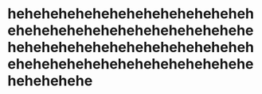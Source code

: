 # hehehehehehehehehehehehehehehehehehehehehehehehehehehehehehehehehehehehehehehehehehehehehehehehehehehehehehehehehehehehehehehe
